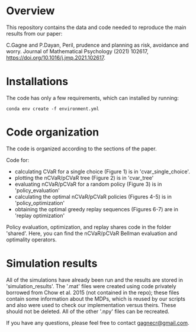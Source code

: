 # Overview

This repository contains the data and code needed to reproduce the main results from our paper:

C.Gagne and P.Dayan, Peril, prudence and planning as risk, avoidance and worry. Journal of Mathematical Psychology (2021) 102617, https://doi.org/10.1016/j.jmp.2021.102617.

# Installations

The code has only a few requirements, which can installed by running:

`conda env create -f environment.yml`

# Code organization

The code is organized according to the sections of the paper.

Code for:
- calculating CVaR for a single choice (Figure 1) is in 'cvar_single_choice'.
- plotting the nCVaR/pCVaR tree (Figure 2) is in 'cvar_tree'
- evaluating nCVaR/pCVaR for a random policy (Figure 3) is in 'policy_evaluation'
- calculating the optimal nCVaR/pCVaR policies (Figures 4-5) is in 'policy_optimization'
- obtaining the optimal greedy replay sequences (Figures 6-7) are in 'replay optimization'

Policy evaluation, optimization, and replay shares code in the folder 'shared'. Here, you can find the nCVaR/pCVaR Bellman evaluation and optimality operators.

# Simulation results

All of the simulations have already been run and the results are stored in 'simulation_results'. The '.mat' files were created using code privately borrowed from Chow et al. 2015 (not contained in the repo); these files contain some information about the MDPs, which is reused by our scripts and also were used to check our implementation versus theirs. These should not be deleted. All of the other '.npy' files can be recreated.

If you have any questions, please feel free to contact gagnecr@gmail.com.
